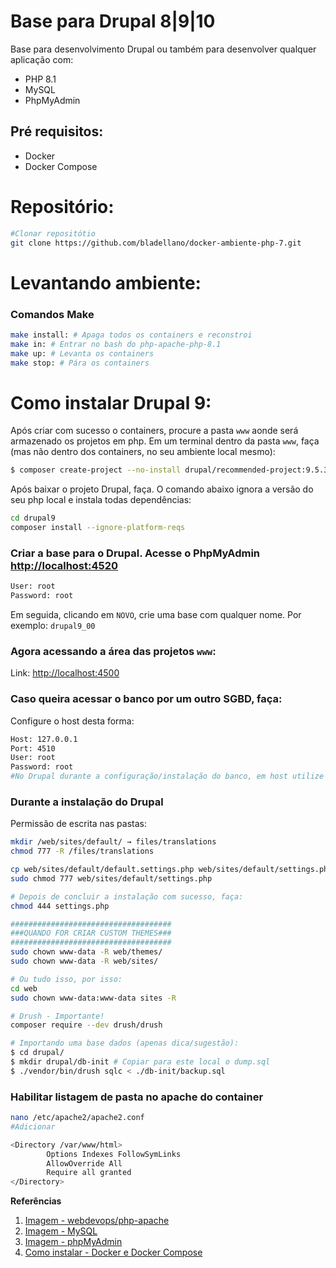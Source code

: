 # Base para Drupal 8|9|10

Base para desenvolvimento Drupal ou também para desenvolver qualquer aplicação com:
- PHP 8.1 
- MySQL 
- PhpMyAdmin

## Pré requisitos:
- Docker
- Docker Compose

# Repositório:

```bash
#Clonar repositótio
git clone https://github.com/bladellano/docker-ambiente-php-7.git
```
# Levantando ambiente:
### Comandos Make
```bash
make install: # Apaga todos os containers e reconstroi
make in: # Entrar no bash do php-apache-php-8.1
make up: # Levanta os containers 
make stop: # Pára os containers
```
# Como instalar Drupal 9:
Após criar com sucesso o containers, procure a pasta `www` aonde será armazenado os projetos em php. Em um terminal dentro da pasta `www`, faça (mas não dentro dos containers, no seu ambiente local mesmo):
```bash
$ composer create-project --no-install drupal/recommended-project:9.5.3 drupal9-00
```
Após baixar o projeto Drupal, faça. O comando abaixo ignora a versão do seu php local e instala todas dependências:
```bash
cd drupal9
composer install --ignore-platform-reqs
```
### Criar a base para o Drupal. Acesse o PhpMyAdmin [http://localhost:4520](http://localhost:4520)
```bash
User: root
Password: root
```
Em seguida, clicando em `NOVO`, crie uma base com qualquer nome. Por exemplo: `drupal9_00`
### Agora acessando a área das projetos `www`:
Link: [http://localhost:4500](http://localhost:4500)

### Caso queira acessar o banco por um outro SGBD, faça:
Configure o host desta forma:
```bash
Host: 127.0.0.1
Port: 4510
User: root
Password: root
#No Drupal durante a configuração/instalação do banco, em host utilize `db-local`, o resto tudo igual a configuração acima.
```

### Durante a instalação do Drupal
Permissão de escrita nas pastas:
```bash
mkdir /web/sites/default/ → files/translations
chmod 777 -R /files/translations

cp web/sites/default/default.settings.php web/sites/default/settings.php
sudo chmod 777 web/sites/default/settings.php

# Depois de concluir a instalação com sucesso, faça:
chmod 444 settings.php

####################################
###QUANDO FOR CRIAR CUSTOM THEMES###
####################################
sudo chown www-data -R web/themes/
sudo chown www-data -R web/sites/

# Ou tudo isso, por isso:
cd web
sudo chown www-data:www-data sites -R

# Drush - Importante!
composer require --dev drush/drush 

# Importando uma base dados (apenas dica/sugestão):
$ cd drupal/
$ mkdir drupal/db-init # Copiar para este local o dump.sql
$ ./vendor/bin/drush sqlc < ./db-init/backup.sql
```
### Habilitar listagem de pasta no apache do container
```bash
nano /etc/apache2/apache2.conf
#Adicionar

<Directory /var/www/html>
        Options Indexes FollowSymLinks
        AllowOverride All
        Require all granted
</Directory>
```
**Referências**
1. [Imagem - webdevops/php-apache](https://dockerfile.readthedocs.io/en/latest/content/DockerImages/dockerfiles/php-apache.html)
2. [Imagem - MySQL](https://hub.docker.com/_/mysql)
3. [Imagem - phpMyAdmin](https://hub.docker.com/r/phpmyadmin/phpmyadmin/)
3. [Como instalar - Docker e Docker Compose](#) 